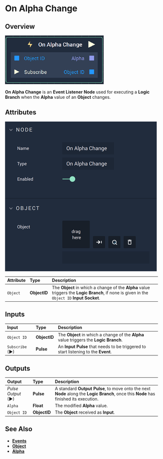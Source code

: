 # On Alpha Change

## Overview

![The On Alpha Change Node.](../../../.gitbook/assets/onalphachangenode.png)

**On Alpha Change** is an **Event Listener** **Node** used for executing a **Logic Branch** when the **Alpha** value of an **Object** changes.

## Attributes

![The On Alpha Change Node Attributes.](../../../.gitbook/assets/onalphachangeattributes.png)

| Attribute | Type | Description |
| :--- | :--- | :--- |
| `Object` | **ObjectID** | The **Object** in which a change of the **Alpha** value triggers the **Logic Branch**, if none is given in the `Object ID` **Input Socket**. |

## Inputs

| Input | Type | Description |
| :--- | :--- | :--- |
| `Object ID` | **ObjectID** | The **Object** in which a change of the **Alpha** value triggers the **Logic Branch**. |
| `Subscribe` (►)|**Pulse** | An **Input Pulse** that needs to be triggered to start listening to the **Event**. |


## Outputs

| Output | Type | Description |
| :--- | :--- | :--- |
| _Pulse Output_ \(►\) | **Pulse** | A standard **Output Pulse**, to move onto the next **Node** along the **Logic Branch**, once this **Node** has finished its execution. |
| `Alpha` | **Float** | The modified **Alpha** value. |
| `Object ID` | **ObjectID** | The **Object** received as **Input**. |

## See Also

* [**Events**](../)
* [**Object**](./)
* [**Alpha**](../../../objects-and-types/attributes/common-attributes/sprite.md#alpha)

